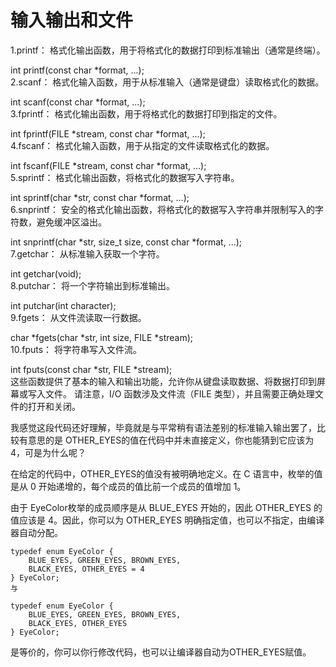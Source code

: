 # 输入输出和文件  
1.printf： 格式化输出函数，用于将格式化的数据打印到标准输出（通常是终端）。  
	
int printf(const char *format, ...);  
2.scanf： 格式化输入函数，用于从标准输入（通常是键盘）读取格式化的数据。  
	
int scanf(const char *format, ...);  
3.fprintf： 格式化输出函数，用于将格式化的数据打印到指定的文件。  
	
int fprintf(FILE *stream, const char *format, ...);  
4.fscanf： 格式化输入函数，用于从指定的文件读取格式化的数据。  
	
int fscanf(FILE *stream, const char *format, ...);  
5.sprintf： 格式化输出函数，将格式化的数据写入字符串。  
	
int sprintf(char *str, const char *format, ...);  
6.snprintf： 安全的格式化输出函数，将格式化的数据写入字符串并限制写入的字符数，避免缓冲区溢出。  
	
int snprintf(char *str, size_t size, const char *format, ...);  
7.getchar： 从标准输入获取一个字符。  
	
int getchar(void);  
8.putchar： 将一个字符输出到标准输出。  
	
int putchar(int character);  
9.fgets： 从文件流读取一行数据。  
	
char *fgets(char *str, int size, FILE *stream);  
10.fputs： 将字符串写入文件流。  
	
int fputs(const char *str, FILE *stream);  
这些函数提供了基本的输入和输出功能，允许你从键盘读取数据、将数据打印到屏幕或写入文件。  请注意，I/O 函数涉及文件流（FILE 类型），并且需要正确处理文件的打开和关闭。  
	
我感觉这段代码还好理解，毕竟就是与平常稍有语法差别的标准输入输出罢了，比较有意思的是 OTHER_EYES的值在代码中并未直接定义，你也能猜到它应该为4，可是为什么呢？  
	
在给定的代码中，OTHER_EYES的值没有被明确地定义。在 C 语言中，枚举的值是从 0 开始递增的，每个成员的值比前一个成员的值增加 1。  
	
由于 EyeColor枚举的成员顺序是从 BLUE_EYES 开始的，因此 OTHER_EYES 的值应该是 4。因此，你可以为 OTHER_EYES 明确指定值，也可以不指定，由编译器自动分配。  
	
~~~
typedef enum EyeColor {
    BLUE_EYES, GREEN_EYES, BROWN_EYES,
    BLACK_EYES, OTHER_EYES = 4
} EyeColor;
与

typedef enum EyeColor {
    BLUE_EYES, GREEN_EYES, BROWN_EYES,
    BLACK_EYES, OTHER_EYES
} EyeColor;
~~~
是等价的，你可以你行修改代码，也可以让编译器自动为OTHER_EYES赋值。  